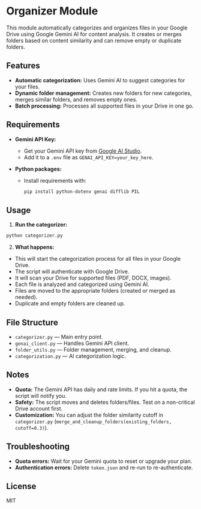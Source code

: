 # Organizer Module

This module automatically categorizes and organizes files in your Google Drive using Google Gemini AI for content analysis. It creates or merges folders based on content similarity and can remove empty or duplicate folders.

## Features

- **Automatic categorization:** Uses Gemini AI to suggest categories for your files.
- **Dynamic folder management:** Creates new folders for new categories, merges similar folders, and removes empty ones.
- **Batch processing:** Processes all supported files in your Drive in one go.

## Requirements
- **Gemini API Key:**  
  - Get your Gemini API key from [Google AI Studio](https://aistudio.google.com/app/apikey).
  - Add it to a `.env` file as `GENAI_API_KEY=your_key_here`.

- **Python packages:**  
  - Install requirements with:
    ```bash
    pip install python-dotenv genai difflib PIL
    ```
## Usage

1. **Run the categorizer:**
  ```bash
  python categorizer.py
  ```
2. **What happens:**
- This will start the categorization process for all files in your Google Drive.
- The script will authenticate with Google Drive.
- It will scan your Drive for supported files (PDF, DOCX, images).
- Each file is analyzed and categorized using Gemini AI.
- Files are moved to the appropriate folders (created or merged as needed).
- Duplicate and empty folders are cleaned up.

## File Structure

- `categorizer.py` — Main entry point.
- `genai_client.py` — Handles Gemini API client.
- `folder_utils.py` — Folder management, merging, and cleanup.
- `categorization.py` — AI categorization logic.

## Notes
- **Quota:** The Gemini API has daily and rate limits. If you hit a quota, the script will notify you.
- **Safety:** The script moves and deletes folders/files. Test on a non-critical Drive account first.
- **Customization:** You can adjust the folder similarity cutoff in `categorizer.py` (`merge_and_cleanup_folders(existing_folders, cutoff=0.3)`).

## Troubleshooting

- **Quota errors:** Wait for your Gemini quota to reset or upgrade your plan.
- **Authentication errors:** Delete `token.json` and re-run to re-authenticate.

## License

MIT
